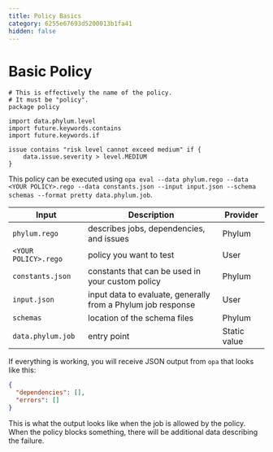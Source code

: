 ```yaml
---
title: Policy Basics
category: 6255e67693d5200013b1fa41
hidden: false
---
```


# Basic Policy

```rego
# This is effectively the name of the policy.
# It must be "policy".
package policy

import data.phylum.level
import future.keywords.contains
import future.keywords.if

issue contains "risk level cannot exceed medium" if {
	data.issue.severity > level.MEDIUM
}
```

This policy can be executed using `opa eval --data phylum.rego --data <YOUR POLICY>.rego --data constants.json --input input.json --schema schemas --format pretty data.phylum.job`.

| Input | Description | Provider |
| --- | --- | --- |
| `phylum.rego` | describes jobs, dependencies, and issues | Phylum |
| `<YOUR POLICY>.rego` | policy you want to test | User |
| `constants.json` | constants that can be used in your custom policy | Phylum |
| `input.json` | input data to evaluate, generally from a Phylum job response | User |
| `schemas` | location of the schema files | Phylum |
| `data.phylum.job` | entry point | Static value |

If everything is working, you will receive JSON output from `opa` that looks like this:

```json
{
  "dependencies": [],
  "errors": []
}
```

This is what the output looks like when the job is allowed by the policy. When the policy blocks something, there will be additional data describing the failure.
